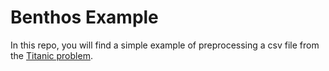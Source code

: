 # Benthos Example

In this repo, you will find a simple example of preprocessing a csv file from the [Titanic problem](https://www.kaggle.com/c/titanic).

